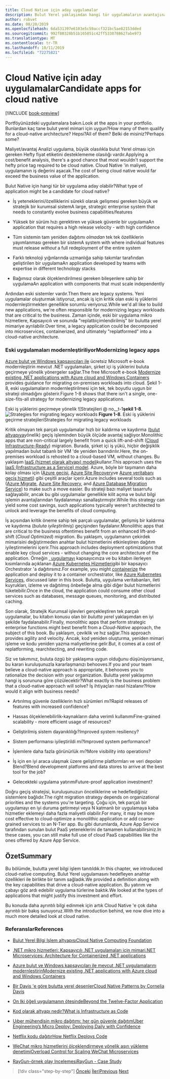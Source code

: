 ```yaml
---
title: Cloud Native için aday uygulamalar
description: Bulut Yerel yaklaşımdan hangi tür uygulamaların avantajına yarar olduğunu öğrenin
author: robvet
ms.date: 08/20/2019
ms.openlocfilehash: 6da531397e6103e5c59accf321bc5ae82153dded
ms.sourcegitcommit: 992f80328b51b165051c42ff5330788627abe973
ms.translationtype: MT
ms.contentlocale: tr-TR
ms.lasthandoff: 10/11/2019
ms.locfileid: "72275821"
---
```

# <a name="candidate-apps-for-cloud-native"></a><span data-ttu-id="26b26-103">Cloud Native için aday uygulamalar</span><span class="sxs-lookup"><span data-stu-id="26b26-103">Candidate apps for cloud native</span></span>

[!INCLUDE [book-preview](../../../includes/book-preview.md)]

<span data-ttu-id="26b26-104">Portföyünüzdeki uygulamalara bakın.</span><span class="sxs-lookup"><span data-stu-id="26b26-104">Look at the apps in your portfolio.</span></span> <span data-ttu-id="26b26-105">Bunlardan kaç tane bulut yerel mimari için uygun?</span><span class="sxs-lookup"><span data-stu-id="26b26-105">How many of them qualify for a cloud-native architecture?</span></span> <span data-ttu-id="26b26-106">Hepsi?</span><span class="sxs-lookup"><span data-stu-id="26b26-106">All of them?</span></span> <span data-ttu-id="26b26-107">Belki de misiniz?</span><span class="sxs-lookup"><span data-stu-id="26b26-107">Perhaps some?</span></span>

<span data-ttu-id="26b26-108">Maliyet/avantaj Analizi uygulama, büyük olasılıkla bulut Yerel olması için gereken Hefty fiyat etiketini desteklememe olasılığı vardır.</span><span class="sxs-lookup"><span data-stu-id="26b26-108">Applying a cost/benefit analysis, there's a good chance that most wouldn't support the hefty price tag required to be cloud native.</span></span> <span data-ttu-id="26b26-109">Cloud Native 'in maliyeti, uygulamanın iş değerini aşacak.</span><span class="sxs-lookup"><span data-stu-id="26b26-109">The cost of being cloud native would far exceed the business value of the application.</span></span>

<span data-ttu-id="26b26-110">Bulut Native için hangi tür bir uygulama aday olabilir?</span><span class="sxs-lookup"><span data-stu-id="26b26-110">What type of application might be a candidate for cloud native?</span></span>

- <span data-ttu-id="26b26-111">İş yeteneklerini/özelliklerini sürekli olarak gelişmesi gereken büyük ve stratejik bir kurumsal sistem</span><span class="sxs-lookup"><span data-stu-id="26b26-111">A large, strategic enterprise system that needs to constantly evolve business capabilities/features</span></span>

- <span data-ttu-id="26b26-112">Yüksek bir sürüm hızı gerektiren ve yüksek güvenle bir uygulama</span><span class="sxs-lookup"><span data-stu-id="26b26-112">An application that requires a high release velocity - with high confidence</span></span>

- <span data-ttu-id="26b26-113">Tüm sistemin tam yeniden dağıtımı *olmadan* tek tek özelliklerin yayımlanması gereken bir sistem</span><span class="sxs-lookup"><span data-stu-id="26b26-113">A system with where individual features must release *without* a full redeployment of the entire system</span></span>

- <span data-ttu-id="26b26-114">Farklı teknoloji yığınlarında uzmanlığa sahip takımlar tarafından geliştirilen bir uygulama</span><span class="sxs-lookup"><span data-stu-id="26b26-114">An application developed by teams with expertise in different technology stacks</span></span>

- <span data-ttu-id="26b26-115">Bağımsız olarak ölçeklendirilmesi gereken bileşenlere sahip bir uygulama</span><span class="sxs-lookup"><span data-stu-id="26b26-115">An application with components that must scale independently</span></span>

<span data-ttu-id="26b26-116">Ardından eski sistemler vardır.</span><span class="sxs-lookup"><span data-stu-id="26b26-116">Then there are legacy systems.</span></span> <span data-ttu-id="26b26-117">Yeni uygulamalar oluşturmak istiyoruz, ancak iş için kritik olan eski iş yüklerini modernleştirmekten genellikle sorumlu veriyoruz.</span><span class="sxs-lookup"><span data-stu-id="26b26-117">While we'd all like to build new applications, we're often responsible for modernizing legacy workloads that are critical to the business.</span></span> <span data-ttu-id="26b26-118">Zaman içinde, eski bir uygulama mikro hizmetlere, Kapsayıcılı ve sonunda "replatbiçimlendirilmiş" bir bulutta yerel mimariye ayrılabilir.</span><span class="sxs-lookup"><span data-stu-id="26b26-118">Over time, a legacy application could be decomposed into microservices, containerized, and ultimately "replatformed" into a cloud-native architecture.</span></span>  

### <a name="modernizing-legacy-apps"></a><span data-ttu-id="26b26-119">Eski uygulamaları modernleştiriliyor</span><span class="sxs-lookup"><span data-stu-id="26b26-119">Modernizing legacy apps</span></span>

<span data-ttu-id="26b26-120">[Azure bulut ve Windows kapsayıcıları ile](https://dotnet.microsoft.com/download/thank-you/modernizing-existing-net-apps-ebook) ücretsiz Microsoft e-book modernleştirin mevcut .NET uygulamaları, şirket içi iş yüklerini buluta geçirmeye yönelik yönergeler sağlar.</span><span class="sxs-lookup"><span data-stu-id="26b26-120">The free Microsoft e-book [Modernize existing .NET applications with Azure cloud and Windows Containers](https://dotnet.microsoft.com/download/thank-you/modernizing-existing-net-apps-ebook) provides guidance for migrating on-premises workloads into cloud.</span></span> <span data-ttu-id="26b26-121">Şekil 1-8, eski uygulamaların modernleştirilmesi için tek, tek boyutlu uygun bir strateji olmadığını gösterir.</span><span class="sxs-lookup"><span data-stu-id="26b26-121">Figure 1-8 shows that there isn't a single, one-size-fits-all strategy for modernizing legacy applications.</span></span>

<span data-ttu-id="26b26-122">Eski iş yüklerini geçirmeye yönelik ![Stratejileri @ no__t-1**şekil 1-8**.</span><span class="sxs-lookup"><span data-stu-id="26b26-122">![Strategies for migrating legacy workloads](./media/strategies-for-migrating-legacy-workloads.png)
**Figure 1-8**.</span></span> <span data-ttu-id="26b26-123">Eski iş yüklerini geçirme stratejileri</span><span class="sxs-lookup"><span data-stu-id="26b26-123">Strategies for migrating legacy workloads</span></span>

<span data-ttu-id="26b26-124">Kritik olmayan tek parçalı uygulamalar hızlı bir kaldırma ve kaydırma ([bulut altyapıya](https://docs.microsoft.com/dotnet/standard/modernize-with-azure-and-containers/lift-and-shift-existing-apps-azure-iaas)yönelik) geçiş işleminden büyük ölçüde avantaj sağlıyor.</span><span class="sxs-lookup"><span data-stu-id="26b26-124">Monolithic apps that are non-critical largely benefit from a quick lift-and-shift ([Cloud Infrastructure-Ready](https://docs.microsoft.com/dotnet/standard/modernize-with-azure-and-containers/lift-and-shift-existing-apps-azure-iaas)) migration.</span></span> <span data-ttu-id="26b26-125">Burada, şirket içi iş yükü, hiçbir değişiklik yapılmadan bulut tabanlı bir VM 'de yeniden barındırılır.</span><span class="sxs-lookup"><span data-stu-id="26b26-125">Here, the on-premises workload is rehosted to a cloud-based VM, without changes.</span></span> <span data-ttu-id="26b26-126">Bu yaklaşım [IaaS (hizmet olarak altyapı) modeli](https://azure.microsoft.com/overview/what-is-iaas/)kullanır.</span><span class="sxs-lookup"><span data-stu-id="26b26-126">This approach uses the [IaaS (Infrastructure as a Service) model](https://azure.microsoft.com/overview/what-is-iaas/).</span></span> <span data-ttu-id="26b26-127">Azure, böyle bir taşımanın daha kolay olması için ([Azure geçişi](https://aka.ms/azuremigrate), [Azure Site Recovery](https://azure.microsoft.com/services/site-recovery/)ve [Azure veritabanı geçiş hizmeti](https://azure.microsoft.com/campaigns/database-migration/)) gibi çeşitli araçlar içerir.</span><span class="sxs-lookup"><span data-stu-id="26b26-127">Azure includes several tools such as ([Azure Migrate](https://aka.ms/azuremigrate), [Azure Site Recovery](https://azure.microsoft.com/services/site-recovery/), and [Azure Database Migration Service](https://azure.microsoft.com/campaigns/database-migration/)) to make such a move easier.</span></span> <span data-ttu-id="26b26-128">Bu strateji bazı maliyet tasarrufu sağlayabilir, ancak bu gibi uygulamalar genellikle kilit açma ve bulut bilgi işlemin avantajlarından faydalanmayı sanallaştırmıştır.</span><span class="sxs-lookup"><span data-stu-id="26b26-128">While this strategy can yield some cost savings, such applications typically weren't architected to unlock and leverage the benefits of cloud computing.</span></span> 

<span data-ttu-id="26b26-129">İş açısından kritik öneme sahip tek parçalı uygulamalar, gelişmiş bir kaldırma ve kaydırma (*buluta iyileştirilmiş*) geçişinden faydalanır.</span><span class="sxs-lookup"><span data-stu-id="26b26-129">Monolithic apps that are critical to the business oftentimes benefit from an enhanced lift-and-shift (*Cloud Optimized*) migration.</span></span> <span data-ttu-id="26b26-130">Bu yaklaşım, uygulamanın çekirdek mimarisini değiştirmeden anahtar bulut hizmetlerini etkinleştiren dağıtım iyileştirmelerini içerir.</span><span class="sxs-lookup"><span data-stu-id="26b26-130">This approach includes deployment optimizations that enable key cloud services - without changing the core architecture of the application.</span></span> <span data-ttu-id="26b26-131">Örneğin [, uygulamayı](https://docs.microsoft.com/virtualization/windowscontainers/about/) kapsayıcınıza ve bu kitabın ilerleyen kısımlarında açıklanan [Azure Kubernetes Hizmetleri](https://azure.microsoft.com/services/kubernetes-service/)gibi bir kapsayıcı Orchestrator 'a dağıtırsınız.</span><span class="sxs-lookup"><span data-stu-id="26b26-131">For example, you might [containerize](https://docs.microsoft.com/virtualization/windowscontainers/about/) the application and deploy it to a container orchestrator, like [Azure Kubernetes Services](https://azure.microsoft.com/services/kubernetes-service/), discussed later in this book.</span></span> <span data-ttu-id="26b26-132">Bulutta, uygulama veritabanları, ileti kuyrukları, izleme ve dağıtılmış önbelleğe alma gibi diğer bulut hizmetlerini tüketebilir.</span><span class="sxs-lookup"><span data-stu-id="26b26-132">Once in the cloud, the application could consume other cloud services such as databases, message queues, monitoring, and distributed caching.</span></span>

<span data-ttu-id="26b26-133">Son olarak, Stratejik Kurumsal işlevleri gerçekleştiren tek parçalı uygulamalar, bu kitabın konusu olan bir *bulutta yerel* yaklaşımdan en iyi şekilde faydalanabilir.</span><span class="sxs-lookup"><span data-stu-id="26b26-133">Finally, monolithic apps that perform strategic enterprise functions might best benefit from a *Cloud-Native* approach, the subject of this book.</span></span> <span data-ttu-id="26b26-134">Bu yaklaşım, çeviklik ve hız sağlar.</span><span class="sxs-lookup"><span data-stu-id="26b26-134">This approach provides agility and velocity.</span></span> <span data-ttu-id="26b26-135">Ancak, kod yeniden oluşturma, yeniden mimari işleme ve kodu yeniden yazma maliyetlerine gelir.</span><span class="sxs-lookup"><span data-stu-id="26b26-135">But, it comes at a cost of replatforming, rearchitecting, and rewriting code.</span></span>

<span data-ttu-id="26b26-136">Siz ve takımınız, buluta özgü bir yaklaşıma uygun olduğunu düşünüyorsanız, bu kararı kuruluşunuzla kararlaşmanızı behooves.</span><span class="sxs-lookup"><span data-stu-id="26b26-136">If you and your team believe a cloud-native approach is appropriate, it behooves you to rationalize the decision with your organization.</span></span> <span data-ttu-id="26b26-137">Bulutta yerel yaklaşımın hangi iş sorununa göre çözülecektir?</span><span class="sxs-lookup"><span data-stu-id="26b26-137">What exactly is the business problem that a cloud-native approach will solve?</span></span> <span data-ttu-id="26b26-138">İş ihtiyaçları nasıl hizalanır?</span><span class="sxs-lookup"><span data-stu-id="26b26-138">How would it align with business needs?</span></span>

- <span data-ttu-id="26b26-139">Artırılmış güvenle özelliklerin hızlı sürümleri mı?</span><span class="sxs-lookup"><span data-stu-id="26b26-139">Rapid releases of features with increased confidence?</span></span>

- <span data-ttu-id="26b26-140">Hassas ölçeklenebilirlik-kaynakların daha verimli kullanımı</span><span class="sxs-lookup"><span data-stu-id="26b26-140">Fine-grained scalability - more efficient usage of resources?</span></span>

- <span data-ttu-id="26b26-141">Geliştirilmiş sistem dayanıklılığı?</span><span class="sxs-lookup"><span data-stu-id="26b26-141">Improved system resiliency?</span></span>

- <span data-ttu-id="26b26-142">Sistem performansı iyileştirildi mi?</span><span class="sxs-lookup"><span data-stu-id="26b26-142">Improved system performance?</span></span>

- <span data-ttu-id="26b26-143">İşlemlere daha fazla görünürlük mı?</span><span class="sxs-lookup"><span data-stu-id="26b26-143">More visibility into operations?</span></span>

- <span data-ttu-id="26b26-144">İş için en iyi araca ulaşmak üzere geliştirme platformları ve veri depoları Blend?</span><span class="sxs-lookup"><span data-stu-id="26b26-144">Blend development platforms and data stores to arrive at the best tool for the job?</span></span>

- <span data-ttu-id="26b26-145">Gelecekteki uygulama yatırımı</span><span class="sxs-lookup"><span data-stu-id="26b26-145">Future-proof application investment?</span></span>

<span data-ttu-id="26b26-146">Doğru geçiş stratejisi, kuruluşunuzun önceliklerine ve hedeflediğiniz sistemlere bağlıdır.</span><span class="sxs-lookup"><span data-stu-id="26b26-146">The right migration strategy depends on organizational priorities and the systems you're targeting.</span></span> <span data-ttu-id="26b26-147">Çoğu için, tek parçalı bir uygulamayı en iyi duruma getirmeyi veya N katmanlı bir uygulamaya kaba hizmetler eklemeyi daha fazla maliyetli olabilir.</span><span class="sxs-lookup"><span data-stu-id="26b26-147">For many, it may be more cost effective to cloud-optimize a monolithic application or add coarse-grained services to an N-Tier app.</span></span> <span data-ttu-id="26b26-148">Bu gibi durumlarda, Azure App Service tarafından sunulan bulut PaaS yeteneklerini de tamamen kullanabilirsiniz.</span><span class="sxs-lookup"><span data-stu-id="26b26-148">In these cases, you can still make full use of cloud PaaS capabilities like the ones offered by Azure App Service.</span></span>

## <a name="summary"></a><span data-ttu-id="26b26-149">Özet</span><span class="sxs-lookup"><span data-stu-id="26b26-149">Summary</span></span>

<span data-ttu-id="26b26-150">Bu bölümde, bulutta yerel bilgi işlem tanıtıldık.</span><span class="sxs-lookup"><span data-stu-id="26b26-150">In this chapter, we introduced cloud-native computing.</span></span> <span data-ttu-id="26b26-151">Bulut Yerel uygulamasını hedefleyen anahtar özellikleri ile birlikte bir tanım sağladık.</span><span class="sxs-lookup"><span data-stu-id="26b26-151">We provided a definition along with the key capabilities that drive a cloud-native application.</span></span> <span data-ttu-id="26b26-152">Bu yatırım ve çabayı göz ardı edebilir uygulama türlerine baktık.</span><span class="sxs-lookup"><span data-stu-id="26b26-152">We looked at the types of applications that might justify this investment and effort.</span></span>

<span data-ttu-id="26b26-153">Bu konuda daha ayrıntılı bilgi edinmek için artık Cloud Native 'e çok daha ayrıntılı bir bakış sunuyoruz.</span><span class="sxs-lookup"><span data-stu-id="26b26-153">With the introduction behind, we now dive into a much more detailed look at cloud native.</span></span>

### <a name="references"></a><span data-ttu-id="26b26-154">Referanslar</span><span class="sxs-lookup"><span data-stu-id="26b26-154">References</span></span>

- [<span data-ttu-id="26b26-155">Bulut Yerel Bilgi Işlem altyapısı</span><span class="sxs-lookup"><span data-stu-id="26b26-155">Cloud Native Computing Foundation</span></span>](https://www.cncf.io/)

- [<span data-ttu-id="26b26-156">.NET mikro hizmetleri: Kapsayıcılı .NET uygulamaları için mimari</span><span class="sxs-lookup"><span data-stu-id="26b26-156">.NET Microservices: Architecture for Containerized .NET applications</span></span>](https://dotnet.microsoft.com/download/thank-you/microservices-architecture-ebook)

- [<span data-ttu-id="26b26-157">Azure bulut ve Windows kapsayıcıları ile mevcut .NET uygulamalarını modernleştirin</span><span class="sxs-lookup"><span data-stu-id="26b26-157">Modernize existing .NET applications with Azure cloud and Windows Containers</span></span>](https://dotnet.microsoft.com/download/thank-you/modernizing-existing-net-apps-ebook)

- [<span data-ttu-id="26b26-158">Bir Davis 'e göre bulutta yerel desenler</span><span class="sxs-lookup"><span data-stu-id="26b26-158">Cloud Native Patterns by Cornelia Davis</span></span>](https://www.manning.com/books/cloud-native-patterns)

- [<span data-ttu-id="26b26-159">On Iki öğeli uygulamanın ötesinde</span><span class="sxs-lookup"><span data-stu-id="26b26-159">Beyond the Twelve-Factor Application</span></span>](https://content.pivotal.io/blog/beyond-the-twelve-factor-app)

- [<span data-ttu-id="26b26-160">Kod olarak altyapı nedir?</span><span class="sxs-lookup"><span data-stu-id="26b26-160">What is Infrastructure as Code</span></span>](https://docs.microsoft.com/azure/devops/learn/what-is-infrastructure-as-code)

- [<span data-ttu-id="26b26-161">Uıber mühendisin mikro dağıtımı: her gün güvenle dağıtım</span><span class="sxs-lookup"><span data-stu-id="26b26-161">Uber Engineering’s Micro Deploy: Deploying Daily with Confidence</span></span>](https://eng.uber.com/micro-deploy/)

- [<span data-ttu-id="26b26-162">Netflix kodu dağıtır</span><span class="sxs-lookup"><span data-stu-id="26b26-162">How Netflix Deploys Code</span></span>](https://www.infoq.com/news/2013/06/netflix/)

- [<span data-ttu-id="26b26-163">WeChat mikro hizmetlerini ölçeklendirmeye yönelik aşırı yükleme denetimi</span><span class="sxs-lookup"><span data-stu-id="26b26-163">Overload Control for Scaling WeChat Microservices</span></span>](https://www.cs.columbia.edu/~ruigu/papers/socc18-final100.pdf)

- [<span data-ttu-id="26b26-164">RayGun-örnek olay Incelemesi</span><span class="sxs-lookup"><span data-stu-id="26b26-164">RayGun - Case Study</span></span>](https://raygun.com/case-study/ovation)

>[!div class="step-by-step"]
><span data-ttu-id="26b26-165">[Önceki](definition.md)
>[İleri](introduce-eshoponcontainers-reference-app.md)</span><span class="sxs-lookup"><span data-stu-id="26b26-165">[Previous](definition.md)
[Next](introduce-eshoponcontainers-reference-app.md)</span></span>

